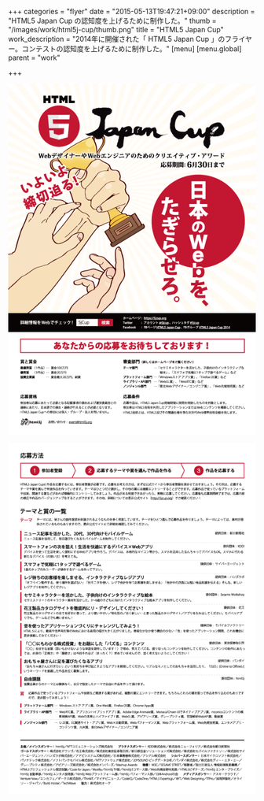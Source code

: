 +++
categories = "flyer"
date = "2015-05-13T19:47:21+09:00"
description = "HTML5 Japan Cup の認知度を上げるために制作した。"
thumb = "/images/work/html5j-cup/thumb.png"
title = "HTML5 Japan Cup"
work_description = "2014年に開催された「 HTML5 Japan Cup 」のフライヤー。コンテストの認知度を上げるために制作した。"
[menu]
  [menu.global]
    parent = "work"

+++

![表面](/images/work/html5j-cup/front.png)

![裏面](/images/work/html5j-cup/back.png)

